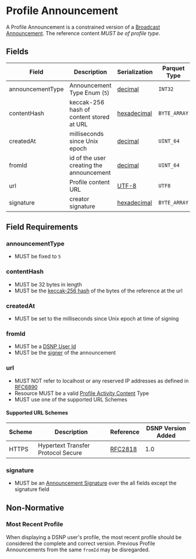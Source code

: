 # Profile Announcement

A Profile Announcement is a constrained version of a [Broadcast Announcement](/DSNP/Types/Broadcast).
The reference content *MUST be of profile type*.

## Fields

| Field | Description | Serialization | Parquet Type | Bloom Filter |
| ----- | ----------- | ------------- | ------------ | ------------ |
| announcementType | Announcement Type Enum (`5`) | [decimal](/DSNP/Serializations#decimal) | `INT32` | no |
| contentHash | keccak-256 hash of content stored at URL | [hexadecimal](/DSNP/Serializations#hexadecimal) | `BYTE_ARRAY` | YES
| createdAt | milliseconds since Unix epoch | [decimal](/DSNP/Serializations#decimal) | `UINT_64` | no
| fromId | id of the user creating the announcement | [decimal](/DSNP/Serializations#decimal) | `UINT_64` | YES
| url | Profile content URL | [UTF-8](https://datatracker.ietf.org/doc/html/rfc3629) | `UTF8` | no
| signature | creator signature | [hexadecimal](/DSNP/Serializations#hexadecimal) | `BYTE_ARRAY` | no

## Field Requirements

### announcementType

- MUST be fixed to `5`

### contentHash

- MUST be 32 bytes in length
- MUST be the [keccak-256 hash](https://keccak.team/files/Keccak-submission-3.pdf) of the bytes of the reference at the url

### createdAt

- MUST be set to the milliseconds since Unix epoch at time of signing

### fromId

- MUST be a [DSNP User Id](/DSNP/Identifiers#dsnp-user-id)
- MUST be the [signer](/DSNP/Signatures) of the announcement

### url

- MUST NOT refer to localhost or any reserved IP addresses as defined in [RFC6890](https://datatracker.ietf.org/doc/html/rfc6890)
- Resource MUST be a valid [Profile Activity Content](/ActivityContent/Overview) Type
- MUST use one of the supported URL Schemes

#### Supported URL Schemes

| Scheme | Description | Reference | DSNP Version Added |
| ------ |------------ | --------- | ------------------ |
| HTTPS | Hypertext Transfer Protocol Secure | [RFC2818](https://datatracker.ietf.org/doc/html/rfc2818) | 1.0 |

### signature

- MUST be an [Announcement Signature](/DSNP/Signatures) over the all fields except the signature field

## Non-Normative

### Most Recent Profile

When displaying a DSNP user's profile, the most recent profile should be considered the complete and correct version.
Previous Profile Announcements from the same `fromId` may be disregarded.
